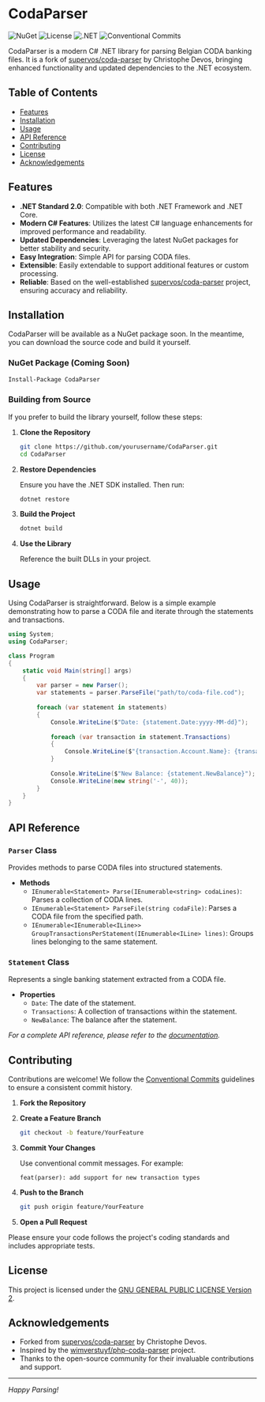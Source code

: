 # CodaParser

![NuGet](https://img.shields.io/nuget/v/CodaParser)
![License](https://img.shields.io/github/license/phmatray/CodaParser)
![.NET](https://img.shields.io/badge/.NET-Standard%202.0-blue.svg)
![Conventional Commits](https://img.shields.io/badge/commit-message-conventional%20commits-green.svg)

CodaParser is a modern C# .NET library for parsing Belgian CODA banking files. It is a fork of [supervos/coda-parser](https://github.com/supervos/coda-parser) by Christophe Devos, bringing enhanced functionality and updated dependencies to the .NET ecosystem.

## Table of Contents

- [Features](#features)
- [Installation](#installation)
- [Usage](#usage)
- [API Reference](#api-reference)
- [Contributing](#contributing)
- [License](#license)
- [Acknowledgements](#acknowledgements)

## Features

- **.NET Standard 2.0**: Compatible with both .NET Framework and .NET Core.
- **Modern C# Features**: Utilizes the latest C# language enhancements for improved performance and readability.
- **Updated Dependencies**: Leveraging the latest NuGet packages for better stability and security.
- **Easy Integration**: Simple API for parsing CODA files.
- **Extensible**: Easily extendable to support additional features or custom processing.
- **Reliable**: Based on the well-established [supervos/coda-parser](https://github.com/supervos/coda-parser) project, ensuring accuracy and reliability.

## Installation

CodaParser will be available as a NuGet package soon. In the meantime, you can download the source code and build it yourself.

### NuGet Package (Coming Soon)

```bash
Install-Package CodaParser
```

### Building from Source

If you prefer to build the library yourself, follow these steps:

1. **Clone the Repository**

   ```bash
   git clone https://github.com/yourusername/CodaParser.git
   cd CodaParser
   ```

2. **Restore Dependencies**

   Ensure you have the .NET SDK installed. Then run:

   ```bash
   dotnet restore
   ```

3. **Build the Project**

   ```bash
   dotnet build
   ```

4. **Use the Library**

   Reference the built DLLs in your project.

## Usage

Using CodaParser is straightforward. Below is a simple example demonstrating how to parse a CODA file and iterate through the statements and transactions.

```csharp
using System;
using CodaParser;

class Program
{
    static void Main(string[] args)
    {
        var parser = new Parser();
        var statements = parser.ParseFile("path/to/coda-file.cod");
        
        foreach (var statement in statements)
        {
            Console.WriteLine($"Date: {statement.Date:yyyy-MM-dd}");
            
            foreach (var transaction in statement.Transactions)
            {
                Console.WriteLine($"{transaction.Account.Name}: {transaction.Amount}");
            }
            
            Console.WriteLine($"New Balance: {statement.NewBalance}");
            Console.WriteLine(new string('-', 40));
        }
    }
}
```

## API Reference

### `Parser` Class

Provides methods to parse CODA files into structured statements.

- **Methods**
    - `IEnumerable<Statement> Parse(IEnumerable<string> codaLines)`: Parses a collection of CODA lines.
    - `IEnumerable<Statement> ParseFile(string codaFile)`: Parses a CODA file from the specified path.
    - `IEnumerable<IEnumerable<ILine>> GroupTransactionsPerStatement(IEnumerable<ILine> lines)`: Groups lines belonging to the same statement.

### `Statement` Class

Represents a single banking statement extracted from a CODA file.

- **Properties**
    - `Date`: The date of the statement.
    - `Transactions`: A collection of transactions within the statement.
    - `NewBalance`: The balance after the statement.

*For a complete API reference, please refer to the [documentation](https://github.com/yourusername/CodaParser/wiki).*

## Contributing

Contributions are welcome! We follow the [Conventional Commits](https://www.conventionalcommits.org/en/v1.0.0/) guidelines to ensure a consistent commit history.

1. **Fork the Repository**
2. **Create a Feature Branch**

   ```bash
   git checkout -b feature/YourFeature
   ```

3. **Commit Your Changes**

   Use conventional commit messages. For example:

   ```
   feat(parser): add support for new transaction types
   ```

4. **Push to the Branch**

   ```bash
   git push origin feature/YourFeature
   ```

5. **Open a Pull Request**

Please ensure your code follows the project's coding standards and includes appropriate tests.

## License

This project is licensed under the [GNU GENERAL PUBLIC LICENSE Version 2](LICENSE).

## Acknowledgements

- Forked from [supervos/coda-parser](https://github.com/supervos/coda-parser) by Christophe Devos.
- Inspired by the [wimverstuyf/php-coda-parser](https://github.com/wimverstuyf/php-coda-parser) project.
- Thanks to the open-source community for their invaluable contributions and support.

---

*Happy Parsing!*